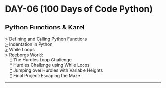 # DAY-06 (100 Days of Code Python)

## Python Functions & Karel

[>](https://github.com/Aniruddh-482/Python/blob/main/006/Python_Functions.py) Defining and Calling Python Functions <br>
[>](https://github.com/Aniruddh-482/Python/blob/main/006/Python_Functions.py) Indentation in Python <br>
[>](https://github.com/Aniruddh-482/Python/blob/main/006/Reeborgs%20World/The_Hurdles_Challenge-01.py) While Loops <br>
[>](https://github.com/Aniruddh-482/Python/tree/main/006/Reeborgs%20World) Reeborgs World: <br>   <!-- https://reeborg.ca/reeborg.html?lang=en&mode=python&menu=worlds%2Fmenus%2Freeborg_intro_en.json&name=Alone&url=worlds%2Ftutorial_en%2Falone.json -->
&nbsp;&nbsp;&nbsp;  [*](https://github.com/Aniruddh-482/Python/blob/main/006/Reeborgs%20World/The_Hurdles_Challenge-01.py) The Hurdles Loop Challenge <br>   <!-- https://reeborg.ca/reeborg.html?lang=en&mode=python&menu=worlds%2Fmenus%2Freeborg_intro_en.json&name=Hurdle%201&url=worlds%2Ftutorial_en%2Fhurdle1.json -->
&nbsp;&nbsp;&nbsp;  [*](https://github.com/Aniruddh-482/Python/blob/main/006/Reeborgs%20World/The_Hurdles_Challenge-02.py) Hurdles Challenge using While Loops <br>   <!-- https://reeborg.ca/reeborg.html?lang=en&mode=python&menu=worlds%2Fmenus%2Freeborg_intro_en.json&name=Hurdle%202&url=worlds%2Ftutorial_en%2Fhurdle2.json --> <!-- https://reeborg.ca/reeborg.html?lang=en&mode=python&menu=worlds%2Fmenus%2Freeborg_intro_en.json&name=Hurdle%203&url=worlds%2Ftutorial_en%2Fhurdle3.json -->
&nbsp;&nbsp;&nbsp;  [*](https://github.com/Aniruddh-482/Python/blob/main/006/Reeborgs%20World/The_Hurdles_Challenge-04.py) Jumping over Hurdles with Variable Heights <br>   <!-- https://reeborg.ca/reeborg.html?lang=en&mode=python&menu=worlds%2Fmenus%2Freeborg_intro_en.json&name=Hurdle%204&url=worlds%2Ftutorial_en%2Fhurdle4.json -->
&nbsp;&nbsp;&nbsp;  [*](https://github.com/Aniruddh-482/Python/blob/main/006/Reeborgs%20World/Escaping_the_Maze.py) Final Project: Escaping the Maze <br>   <!-- https://reeborg.ca/reeborg.html?lang=en&mode=python&menu=worlds%2Fmenus%2Freeborg_intro_en.json&name=Maze&url=worlds%2Ftutorial_en%2Fmaze1.json -->
<hr>
